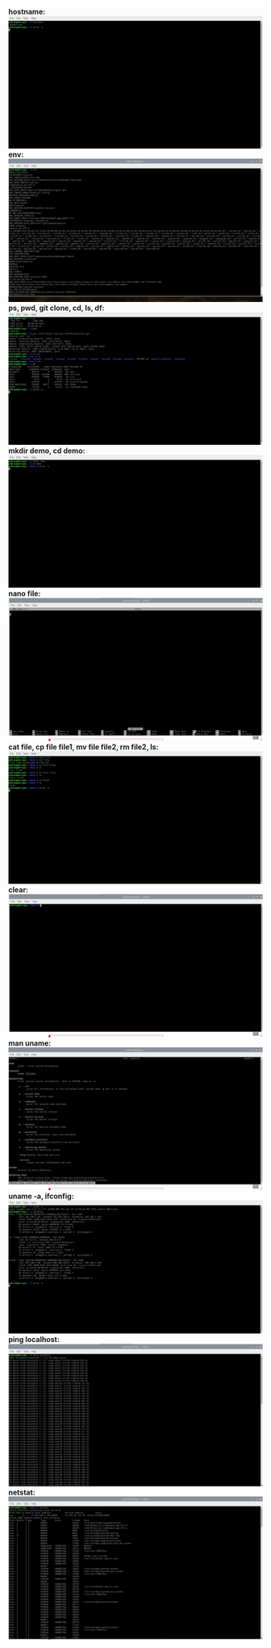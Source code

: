 **hostname:
![](imageuploads/2022-02-19-184326_1600x836_scrot.png)
env:
![](imageuploads/2022-02-19-184931_1600x900_scrot.png)
ps, pwd, git clone, cd, ls, df:
![](imageuploads/2022-02-19-185223_1600x836_scrot.png)
mkdir demo, cd demo:
![](imageuploads/2022-02-19-190443_1600x836_scrot.png)
nano file:
![](imageuploads/2022-02-19-190653_1600x900_scrot.png)
cat file, cp file file1, mv file file2, rm file2, ls:
![](imageuploads/2022-02-19-191653_1600x836_scrot.png)
clear:
![](imageuploads/2022-02-19-191728_1600x900_scrot.png)
man uname:
![](imageuploads/2022-02-19-191833_1600x900_scrot.png)
uname -a, ifconfig:
![](imageuploads/2022-02-19-191919_1600x836_scrot.png)
ping localhost:
![](imageuploads/2022-02-19-192208_1600x900_scrot.png)
netstat:**
![](imageuploads/2022-02-19-192241_1600x900_scrot.png)
